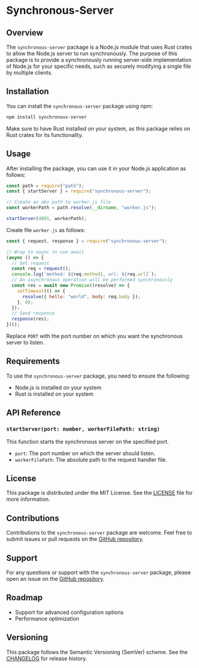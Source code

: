 # Synchronous-Server

## Overview

The `synchronous-server` package is a Node.js module that uses Rust crates to allow the Node.js server to run synchronously. The purpose of this package is to provide a synchronously running server-side implementation of Node.js for your specific needs, such as securely modifying a single file by multiple clients.

## Installation

You can install the `synchronous-server` package using npm:

```bash
npm install synchronous-server
```

Make sure to have Rust installed on your system, as this package relies on Rust crates for its functionality.

## Usage

After installing the package, you can use it in your Node.js application as follows:

```javascript
const path = require("path");
const { startServer } = require("synchronous-server");

// Create an abs path to worker.js file
const workerPath = path.resolve(__dirname, "worker.js");

startServer(4001, workerPath);
```

Create file `worker.js` as follows:

```javascript
const { request, response } = require("synchronous-server");

// Wrap to async to use await
(async () => {
  // Get request
  const req = request();
  console.log(`method: ${req.method}, url: ${req.url}`);
  // An asynchronous operation will be performed synchronously
  const res = await new Promise((resolve) => {
    setTimeout(() => {
      resolve({ hello: "world", body: req.body });
    }, 0);
  });
  // Send response
  response(res);
})();
```

Replace `PORT` with the port number on which you want the synchronous server to listen.

## Requirements

To use the `synchronous-server` package, you need to ensure the following:

- Node.js is installed on your system
- Rust is installed on your system

## API Reference

### `startServer(port: number, workerFilePath: string)`

This function starts the synchronous server on the specified port.

- `port`: The port number on which the server should listen.
- `workerFilePath`: The absolute path to the request handler file.

## License

This package is distributed under the MIT License. See the [LICENSE](LICENSE) file for more information.

## Contributions

Contributions to the `synchronous-server` package are welcome. Feel free to submit issues or pull requests on the [GitHub repository](https://github.com/kolserdav/synchronous-server-node).

## Support

For any questions or support with the `synchronous-server` package, please open an issue on the [GitHub repository](https://github.com/kolserdav/synchronous-server-node).

## Roadmap

- Support for advanced configuration options
- Performance optimization

## Versioning

This package follows the Semantic Versioning (SemVer) scheme. See the [CHANGELOG](CHANGELOG.md) for release history.
